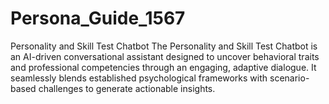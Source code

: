 # Persona_Guide_1567
Personality and Skill Test Chatbot The Personality and Skill Test Chatbot is an AI-driven conversational assistant designed to uncover behavioral traits and professional competencies through an engaging, adaptive dialogue. It seamlessly blends established psychological frameworks with scenario-based challenges to generate actionable insights.
